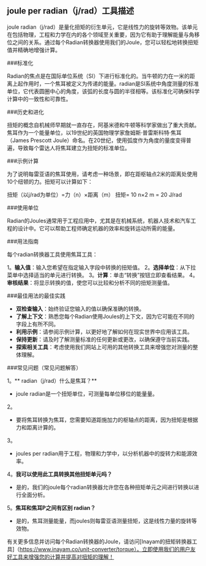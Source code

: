 ## joule per radian（j/rad）工具描述

joule radian（j/rad）是量化扭矩的衍生单元，它是线性力的旋转等效物。该单元在包括物理，工程和力学在内的各个领域至关重要，因为它有助于理解能量与角移位之间的关系。通过每个Radian转换器使用我们的Joule，您可以轻松地转换扭矩值并精确地增强计算。

###标准化

Radian的焦点是在国际单位系统（SI）下进行标准化的。当牛顿的力在一米的距离上起作用时，一个焦耳被定义为传递的能量。radian是SI系统中角度测量的标准单位，它代表圆圈中心的角度，该弧的长度与圆的半径相等。该标准化可确保科学计算中的一致性和可靠性。

###历史和进化

扭矩的概念自机械师早期就一直存在，阿基米德和牛顿等科学家做出了重大贡献。焦耳作为一个能量单位，以19世纪的英国物理学家詹姆斯·普雷斯科特·焦耳（James Prescott Joule）命名。在20世纪，使用弧度作为角度的量度变得普遍，导致每个雷达人将焦耳建立为扭矩的标准单位。

###示例计算

为了说明每雷亚语的焦耳使用，请考虑一种场景，即在距枢轴点2米的距离处使用10个纽顿的力。扭矩可以计算如下：

扭矩（以j/rad为单位）=力（n）×距离（m）
扭矩= 10 n×2 m = 20 J/rad

###使用单位

Radian的Joules通常用于工程应用中，尤其是在机械系统，机器人技术和汽车工程的设计中。它可以帮助工程师确定机器的效率和旋转运动所需的能量。

###用法指南

每个radian转换器工具使用焦耳工具：

1。**输入值**：输入您希望在指定输入字段中转换的扭矩值。
2。**选择单位**：从下拉菜单中选择适当的单元进行转换。
3。**计算**：单击“转换”按钮立即查看结果。
4。**审核结果**：将显示转换的值，使您可以比较和分析不同的扭矩测量值。

###最佳用法的最佳实践

-  **双检查输入**：始终验证您输入的值以确保准确的转换。
-  **了解上下文**：熟悉您每个Radian使用Joules的上下文，因为它可能在不同的字段上有所不同。
-  **利用示例**：请参阅示例计算，以更好地了解如何在现实世界中应用该工具。
-  **保持更新**：请及时了解测量标准的任何更新或更改，以确保遵守当前实践。
-  **探索相关工具**：考虑使用我们网站上可用的其他转换工具来增强您对测量的整体理解。

###常见问题（常见问题解答）

1。** radian（j/rad）什么是焦耳？**
-  joule radian是一个扭矩单位，可测量每单位移位的能量量。

2。
- 要将焦耳转换为焦耳，您需要知道距施加力的枢轴点的距离，因为扭矩是根据力和距离计算的。

3。
-  joules per radian用于工程，物理和力学中，以分析机器中的旋转力和能源效率。

4。**我可以使用此工具转换其他扭矩单元吗？**
- 是的，我们的joule每个radian转换器允许您在各种扭矩单元之间进行转换以进行全面分析。

5。**焦耳和焦耳P之间有区别 radian？**
- 是的，焦耳测量能量，而joules则每雷亚语测量扭矩，这是线性力量的旋转等效物。

有关更多信息并访问每个Ra​​dian转换器的Joule，请访问[Inayam的扭矩转换器工具]（https://www.inayam.co/unit-converter/torque）。立即使用我们的用户友好工具来增强您的计算并提高对扭矩的理解！